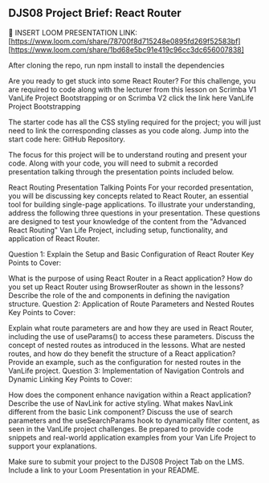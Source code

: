## DJS08 Project Brief: React Router
🎥 INSERT LOOM PRESENTATION LINK: [https://www.loom.com/share/78700f8d715248e0895fd269f52583bf]  
                                   [https://www.loom.com/share/1bd68e5bc91e419c96cc3dc656007838]
                                   
After cloning the repo, run npm install to install the dependencies

Are you ready to get stuck into some React Router? For this challenge, you are required to code along with the lecturer from this lesson on Scrimba V1 VanLife Project Bootstrapping or on Scrimba V2 click the link here VanLife Project Bootstrapping

The starter code has all the CSS styling required for the project; you will just need to link the corresponding classes as you code along. Jump into the start code here: GitHub Repository.

The focus for this project will be to understand routing and present your code. Along with your code, you will need to submit a recorded presentation talking through the presentation points included below.

React Routing Presentation Talking Points
For your recorded presentation, you will be discussing key concepts related to React Router, an essential tool for building single-page applications. To illustrate your understanding, address the following three questions in your presentation. These questions are designed to test your knowledge of the content from the "Advanced React Routing" Van Life Project, including setup, functionality, and application of React Router.

Question 1: Explain the Setup and Basic Configuration of React Router
Key Points to Cover:

What is the purpose of using React Router in a React application?
How do you set up React Router using BrowserRouter as shown in the lessons?
Describe the role of the <Routes> and <Route> components in defining the navigation structure.
Question 2: Application of Route Parameters and Nested Routes
Key Points to Cover:

Explain what route parameters are and how they are used in React Router, including the use of useParams() to access these parameters.
Discuss the concept of nested routes as introduced in the lessons. What are nested routes, and how do they benefit the structure of a React application?
Provide an example, such as the configuration for nested routes in the VanLife project.
Question 3: Implementation of Navigation Controls and Dynamic Linking
Key Points to Cover:

How does the <Link> component enhance navigation within a React application?
Describe the use of NavLink for active styling. What makes NavLink different from the basic Link component?
Discuss the use of search parameters and the useSearchParams hook to dynamically filter content, as seen in the VanLife project challenges.
Be prepared to provide code snippets and real-world application examples from your Van Life Project to support your explanations.

Make sure to submit your project to the DJS08 Project Tab on the LMS. Include a link to your Loom Presentation in your README.
